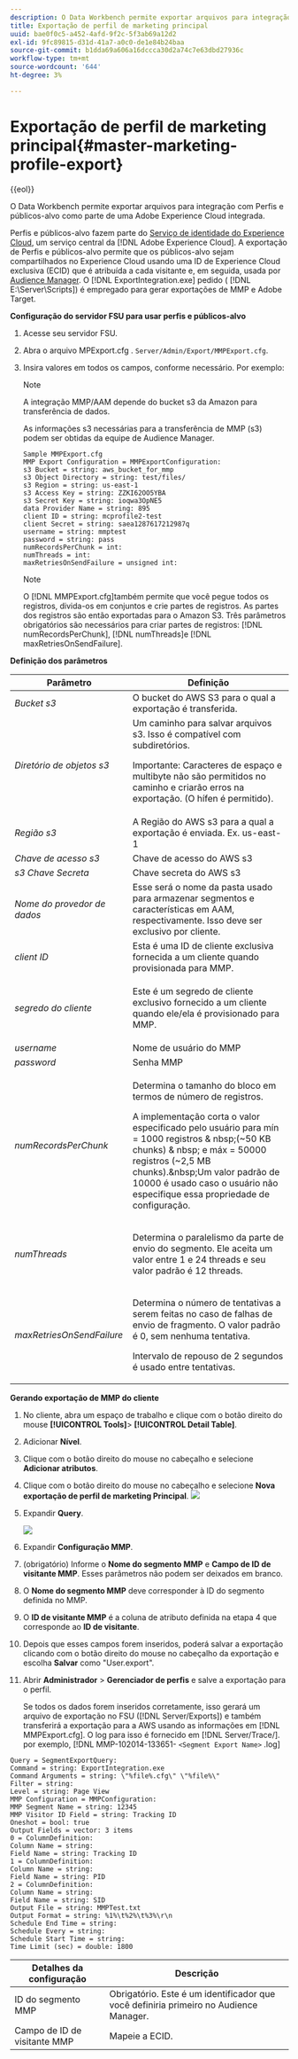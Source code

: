 ```yaml
---
description: O Data Workbench permite exportar arquivos para integração com a Exportação de perfis e públicos como parte de um Adobe Experience Cloud integrado.
title: Exportação de perfil de marketing principal
uuid: bae0f0c5-a452-4afd-9f2c-5f3ab69a12d2
exl-id: 9fc89815-d31d-41a7-a0c0-de1e84b24baa
source-git-commit: b1dda69a606a16dccca30d2a74c7e63dbd27936c
workflow-type: tm+mt
source-wordcount: '644'
ht-degree: 3%

---
```


# Exportação de perfil de marketing principal{#master-marketing-profile-export}

{{eol}}

O Data Workbench permite exportar arquivos para integração com Perfis e públicos-alvo como parte de uma Adobe Experience Cloud integrada.

<!-- <a id="section_731922BC8628479198A41EF3EA72F2FF"></a> -->

Perfis e públicos-alvo fazem parte do [Serviço de identidade do Experience Cloud](https://experienceleague.adobe.com/docs/id-service/using/home.html?lang=pt-BR), um serviço central da [!DNL Adobe Experience Cloud]. A exportação de Perfis e públicos-alvo permite que os públicos-alvo sejam compartilhados no Experience Cloud usando uma ID de Experience Cloud exclusiva (ECID) que é atribuída a cada visitante e, em seguida, usada por [Audience Manager](https://docs.adobe.com/content/help/pt-BR/experience-cloud/user-guides/home.html). O [!DNL ExportIntegration.exe] pedido ( [!DNL E:\Server\Scripts]) é empregado para gerar exportações de MMP e Adobe Target.

**Configuração do servidor FSU para usar perfis e públicos-alvo**

1. Acesse seu servidor FSU.
1. Abra o arquivo MPExport.cfg . `Server/Admin/Export/MMPExport.cfg`.
1. Insira valores em todos os campos, conforme necessário. Por exemplo:

   >[!NOTE]
   >
   >A integração MMP/AAM depende do bucket s3 da Amazon para transferência de dados.
   >
   >
   >As informações s3 necessárias para a transferência de MMP (s3) podem ser obtidas da equipe de Audience Manager.

   ```
   Sample MMPExport.cfg
   MMP Export Configuration = MMPExportConfiguration: 
   s3 Bucket = string: aws_bucket_for_mmp 
   s3 Object Directory = string: test/files/ 
   s3 Region = string: us-east-1 
   s3 Access Key = string: ZZKI62OO5YBA 
   s3 Secret Key = string: ioqwa3OpNE5 
   data Provider Name = string: 895 
   client ID = string: mcprofile2-test 
   client Secret = string: saea1287617212987q 
   username = string: mmptest 
   password = string: pass 
   numRecordsPerChunk = int:  
   numThreads = int:  
   maxRetriesOnSendFailure = unsigned int:
   ```

   >[!NOTE]
   >
   >O [!DNL MMPExport.cfg]também permite que você pegue todos os registros, divida-os em conjuntos e crie partes de registros. As partes dos registros são então exportadas para o Amazon S3. Três parâmetros obrigatórios são necessários para criar partes de registros: [!DNL numRecordsPerChunk], [!DNL numThreads]e [!DNL maxRetriesOnSendFailure].

**Definição dos parâmetros**

<table id="table_DDEFBC45895A4663973F9C2EB9052FEF"> 
 <thead> 
  <tr> 
   <th colname="col1" class="entry"> Parâmetro </th> 
   <th colname="col2" class="entry"> Definição </th> 
  </tr> 
 </thead>
 <tbody> 
  <tr> 
   <td colname="col1"> <i>Bucket s3</i> </td> 
   <td colname="col2"> O bucket do AWS S3 para o qual a exportação é transferida. </td> 
  </tr> 
  <tr> 
   <td colname="col1"> <i>Diretório de objetos s3</i> </td> 
   <td colname="col2"> Um caminho para salvar arquivos s3. Isso é compatível com subdiretórios. <p> <p>Importante: Caracteres de espaço e multibyte não são permitidos no caminho e criarão erros na exportação. (O hífen é permitido). </p> </p> </td> 
  </tr> 
  <tr> 
   <td colname="col1"> <i>Região s3</i> </td> 
   <td colname="col2"> A Região do AWS s3 para a qual a exportação é enviada. Ex. us-east-1 </td> 
  </tr> 
  <tr> 
   <td colname="col1"> <i>Chave de acesso s3</i> </td> 
   <td colname="col2"> Chave de acesso do AWS s3 </td> 
  </tr> 
  <tr> 
   <td colname="col1"> <i>s3 Chave Secreta</i> </td> 
   <td colname="col2"> Chave secreta do AWS s3 </td> 
  </tr> 
  <tr> 
   <td colname="col1"> <i>Nome do provedor de dados</i> </td> 
   <td colname="col2"> Esse será o nome da pasta usado para armazenar segmentos e características em AAM, respectivamente. Isso deve ser exclusivo por cliente. </td> 
  </tr> 
  <tr> 
   <td colname="col1"> <i>client ID</i> </td> 
   <td colname="col2"> Esta é uma ID de cliente exclusiva fornecida a um cliente quando provisionada para MMP. </td> 
  </tr> 
  <tr> 
   <td colname="col1"> <i>segredo do cliente</i> </td> 
   <td colname="col2"> <p><i></i>Este é um segredo de cliente exclusivo fornecido a um cliente quando ele/ela é provisionado para MMP. </p> </td> 
  </tr> 
  <tr> 
   <td colname="col1"> <i>username</i> </td> 
   <td colname="col2"> Nome de usuário do MMP </td> 
  </tr> 
  <tr> 
   <td colname="col1"> <i>password</i> </td> 
   <td colname="col2"> Senha MMP </td> 
  </tr> 
  <tr> 
   <td colname="col1"> <i>numRecordsPerChunk</i> </td> 
   <td colname="col2"> <p>Determina o tamanho do bloco em termos de número de registros. </p> <p>A implementação corta o valor especificado pelo usuário para mín = 1000 registros &amp; nbsp;(~50 KB chunks) &amp; nbsp; e máx = 50000 registros (~2,5 MB chunks).&amp;nbsp;Um valor padrão de 10000 é usado caso o usuário não especifique essa propriedade de configuração. </p> </td> 
  </tr> 
  <tr> 
   <td colname="col1"> <i>numThreads</i> </td> 
   <td colname="col2"> <p>Determina o paralelismo da parte de envio do segmento. Ele aceita um valor entre 1 e 24 threads e seu valor padrão é 12 threads. </p> </td> 
  </tr> 
  <tr> 
   <td colname="col1"> <i>maxRetriesOnSendFailure</i> </td> 
   <td colname="col2"> <p>Determina o número de tentativas a serem feitas no caso de falhas de envio de fragmento. O valor padrão é 0, sem nenhuma tentativa. </p> <p>Intervalo de repouso de 2 segundos é usado entre tentativas. </p> </td> 
  </tr> 
 </tbody> 
</table>

**Gerando exportação de MMP do cliente**

1. No cliente, abra um espaço de trabalho e clique com o botão direito do mouse **[!UICONTROL Tools]**> **[!UICONTROL Detail Table]**.
1. Adicionar **Nível**.
1. Clique com o botão direito do mouse no cabeçalho e selecione **Adicionar atributos**.
1. Clique com o botão direito do mouse no cabeçalho e selecione **Nova exportação de perfil de marketing Principal**. ![](assets/mmp_mmp_export.png)
1. Expandir **Query**.

   ![](assets/mmp_mmp_query.png)

1. Expandir **Configuração MMP**.
1. (obrigatório) Informe o **Nome do segmento MMP** e **Campo de ID de visitante MMP**. Esses parâmetros não podem ser deixados em branco.
1. O **Nome do segmento MMP** deve corresponder à ID do segmento definida no MMP.
1. O **ID de visitante MMP** é a coluna de atributo definida na etapa 4 que corresponde ao **ID de visitante**.
1. Depois que esses campos forem inseridos, poderá salvar a exportação clicando com o botão direito do mouse no cabeçalho da exportação e escolha **Salvar** como &quot;User\.export&quot;.
1. Abrir **Administrador** > **Gerenciador de perfis** e salve a exportação para o perfil.

   Se todos os dados forem inseridos corretamente, isso gerará um arquivo de exportação no FSU ([!DNL Server/Exports]) e também transferirá a exportação para a AWS usando as informações em [!DNL MMPExport.cfg]. O log para isso é fornecido em [!DNL Server/Trace/]. por exemplo, [!DNL MMP-102014-133651- `<Segment Export Name>` .log]

```
Query = SegmentExportQuery: 
Command = string: ExportIntegration.exe 
Command Arguments = string: \"%file%.cfg\" \"%file%\" 
Filter = string: 
Level = string: Page View 
MMP Configuration = MMPConfiguration: 
MMP Segment Name = string: 12345 
MMP Visitor ID Field = string: Tracking ID 
Oneshot = bool: true 
Output Fields = vector: 3 items 
0 = ColumnDefinition: 
Column Name = string: 
Field Name = string: Tracking ID 
1 = ColumnDefinition: 
Column Name = string: 
Field Name = string: PID 
2 = ColumnDefinition: 
Column Name = string: 
Field Name = string: SID 
Output File = string: MMPTest.txt 
Output Format = string: %1%\t%2%\t%3%\r\n 
Schedule End Time = string: 
Schedule Every = string: 
Schedule Start Time = string: 
Time Limit (sec) = double: 1800 
```

| Detalhes da configuração | Descrição |
|---|---|
| ID do segmento MMP | Obrigatório. Este é um identificador que você definiria primeiro no Audience Manager. |
| Campo de ID de visitante MMP | Mapeie a ECID. |
